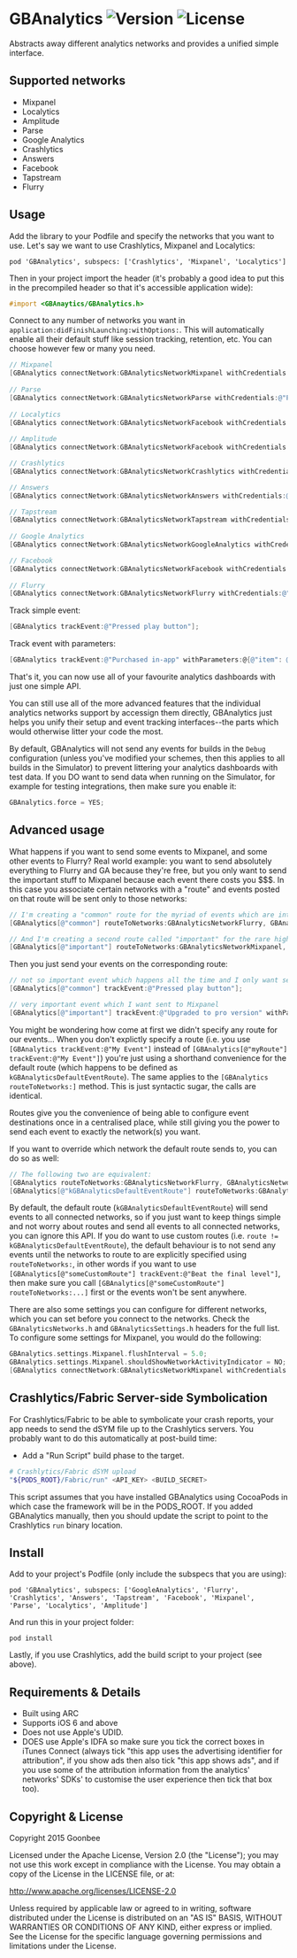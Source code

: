 # GBAnalytics ![Version](https://img.shields.io/cocoapods/v/GBAnalytics.svg?style=flat)&nbsp;![License](https://img.shields.io/badge/license-Apache_2-green.svg?style=flat)

Abstracts away different analytics networks and provides a unified simple interface.

Supported networks
------------

* Mixpanel
* Localytics
* Amplitude
* Parse
* Google Analytics
* Crashlytics
* Answers
* Facebook
* Tapstream
* Flurry

Usage
------------

Add the library to your Podfile and specify the networks that you want to use. Let's say we want to use Crashlytics, Mixpanel and Localytics:

`pod 'GBAnalytics', subspecs: ['Crashlytics', 'Mixpanel', 'Localytics']`

Then in your project import the header (it's probably a good idea to put this in the precompiled header so that it's accessible application wide):

```objective-c
#import <GBAnaytics/GBAnalytics.h>
```

Connect to any number of networks you want in `application:didFinishLaunching:withOptions:`. This will automatically enable all their default stuff like session tracking, retention, etc. You can choose however few or many you need.

```objective-c
// Mixpanel
[GBAnalytics connectNetwork:GBAnalyticsNetworkMixpanel withCredentials:@"MixpanelToken"];
 
// Parse
[GBAnalytics connectNetwork:GBAnalyticsNetworkParse withCredentials:@"ParseApplicationID", @"ParseClientKey"];
 
// Localytics
[GBAnalytics connectNetwork:GBAnalyticsNetworkFacebook withCredentials:@"LocalyticsAppKey"];
 
// Amplitude
[GBAnalytics connectNetwork:GBAnalyticsNetworkFacebook withCredentials:@"AmplitudeAPIKey"];

// Crashlytics
[GBAnalytics connectNetwork:GBAnalyticsNetworkCrashlytics withCredentials:@"FabricAPIKey"];

// Answers
[GBAnalytics connectNetwork:GBAnalyticsNetworkAnswers withCredentials:@"FabricAPIKey"];

// Tapstream
[GBAnalytics connectNetwork:GBAnalyticsNetworkTapstream withCredentials:@"TapstreamAccountName", @"TapstreamSDKSecret"];
 
// Google Analytics
[GBAnalytics connectNetwork:GBAnalyticsNetworkGoogleAnalytics withCredentials:@"GoogleAnalyticsTrackingID"];

// Facebook
[GBAnalytics connectNetwork:GBAnalyticsNetworkFacebook withCredentials:@"FacebookAppID"];
 
// Flurry
[GBAnalytics connectNetwork:GBAnalyticsNetworkFlurry withCredentials:@"FlurryAPIKey"];
```

Track simple event:

```objective-c
[GBAnalytics trackEvent:@"Pressed play button"];
```

Track event with parameters:

```objective-c
[GBAnalytics trackEvent:@"Purchased in-app" withParameters:@{@"item": @"red sword"}];
```

That's it, you can now use all of your favourite analytics dashboards with just one simple API.

You can still use all of the more advanced features that the individual analytics networks support by accessign them directly, GBAnalytics just helps you unify their setup and event tracking interfaces--the parts which would otherwise litter your code the most.

By default, GBAnalytics will not send any events for builds in the `Debug` configuration (unless you've modified your schemes, then this applies to all builds in the Simulator) to prevent littering your analytics dashboards with test data. If you DO want to send data when running on the Simulator, for example for testing integrations, then make sure you enable it:

```objective-c
GBAnalytics.force = YES;
```

Advanced usage
------------

What happens if you want to send some events to Mixpanel, and some other events to Flurry? Real world example: you want to send absolutely everything to Flurry and GA because they're free, but you only want to send the important stuff to Mixpanel because each event there costs you $$$. In this case you associate certain networks with a "route" and events posted on that route will be sent only to those networks:

```objective-c
// I'm creating a "common" route for the myriad of events which are interesting, but not interesting enough to pay Mixpanel for
[GBAnalytics[@"common"] routeToNetworks:GBAnalyticsNetworkFlurry, GBAnalyticsNetworkGoogleAnalytics, nil];

// And I'm creating a second route called "important" for the rare high-value stuff where I want to say use Mixpanel's people analytics (for instance)
[GBAnalytics[@"important"] routeToNetworks:GBAnalyticsNetworkMixpanel, nil];
```

Then you just send your events on the corresponding route:

```objective-c
// not so important event which happens all the time and I only want sent to Flurry and GA
[GBAnalytics[@"common"] trackEvent:@"Pressed play button"];

// very important event which I want sent to Mixpanel
[GBAnalytics[@"important"] trackEvent:@"Upgraded to pro version" withParameters:@{@"source": @"blue nag screen"}];
```

You might be wondering how come at first we didn't specify any route for our events... When you don't explictly specify a route (i.e. you use `[GBAnalytics trackEvent:@"My Event"]` instead of `[GBAnalytics[@"myRoute"] trackEvent:@"My Event"]`) you're just using a shorthand convenience for the default route (which happens to be defined as `kGBAnalyticsDefaultEventRoute`). The same applies to the `[GBAnalytics routeToNetworks:]` method. This is just syntactic sugar, the calls are identical.

Routes give you the convenience of being able to configure event destinations once in a centralised place, while still giving you the power to send each event to exactly the network(s) you want.

If you want to override which network the default route sends to, you can do so as well:

```objective-c
// The following two are equivalent:
[GBAnalytics routeToNetworks:GBAnalyticsNetworkFlurry, GBAnalyticsNetworkGoogleAnalytics, nil];
[GBAnalytics[@"kGBAnalyticsDefaultEventRoute"] routeToNetworks:GBAnalyticsNetworkFlurry, GBAnalyticsNetworkGoogleAnalytics, nil];
```

By default, the default route (`kGBAnalyticsDefaultEventRoute`) will send events to all connected networks, so if you just want to keep things simple and not worry about routes and send all events to all connected networks, you can ignore this API. If you do want to use custom routes (i.e. `route != kGBAnalyticsDefaultEventRoute`), the default behaviour is to not send any events until the networks to route to are explicitly specified using `routeToNetworks:`, in other words if you want to use `[GBAnalytics[@"someCustomRoute"] trackEvent:@"Beat the final level"]`, then make sure you call `[GBAnalytics[@"someCustomRoute"] routeToNetworks:...]` first or the events won't be sent anywhere.

There are also some settings you can configure for different networks, which you can set before you connect to the networks. Check the `GBAnalyticsNetworks.h` and `GBAnalyticsSettings.h` headers for the full list. To configure some settings for Mixpanel, you would do the following:
```objective-c
GBAnalytics.settings.Mixpanel.flushInterval = 5.0;
GBAnalytics.settings.Mixpanel.shouldShowNetworkActivityIndicator = NO;
[GBAnalytics connectNetwork:GBAnalyticsNetworkMixpanel withCredentials:@"MixpanelToken"];
```

Crashlytics/Fabric Server-side Symbolication
------------

For Crashlytics/Fabric to be able to symbolicate your crash reports, your app needs to send the dSYM file up to the Crashlytics servers. You probably want to do this automatically at post-build time:

* Add a "Run Script" build phase to the target.

```sh
# Crashlytics/Fabric dSYM upload
"${PODS_ROOT}/Fabric/run" <API_KEY> <BUILD_SECRET>
```

This script assumes that you have installed GBAnalytics using CocoaPods in which case the framework will be in the PODS_ROOT. If you added GBAnalytics manually, then you should update the script to point to the Crashlytics `run` binary location.

Install
------------

Add to your project's Podfile (only include the subspecs that you are using):

`pod 'GBAnalytics', subspecs: ['GoogleAnalytics', 'Flurry', 'Crashlytics', 'Answers', 'Tapstream', 'Facebook', 'Mixpanel', 'Parse', 'Localytics', 'Amplitude']`

And run this in your project folder:

`pod install`

Lastly, if you use Crashlytics, add the build script to your project (see above).

Requirements & Details
------------

* Built using ARC
* Supports iOS 6 and above
* Does not use Apple's UDID.
* DOES use Apple's IDFA so make sure you tick the correct boxes in iTunes Connect (always tick "this app uses the advertising identifier for attribution", if you show ads then also tick "this app shows ads", and if you use some of the attribution information from the analytics' networks' SDKs' to customise the user experience then tick that box too).

Copyright & License
------------

Copyright 2015 Goonbee

Licensed under the Apache License, Version 2.0 (the "License"); you may not use this work except in compliance with the License. You may obtain a copy of the License in the LICENSE file, or at:

http://www.apache.org/licenses/LICENSE-2.0

Unless required by applicable law or agreed to in writing, software distributed under the License is distributed on an "AS IS" BASIS, WITHOUT WARRANTIES OR CONDITIONS OF ANY KIND, either express or implied. See the License for the specific language governing permissions and limitations under the License.
